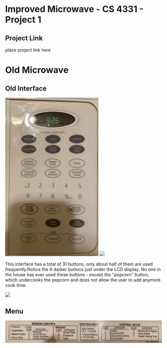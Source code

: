 # Improved Microwave - CS 4331 - Project 1
## Project Link
place project link here

# Old Microwave

## Old Interface
<img src="Interface_Cropped.jpg" width="300">

<img src="NormalUseGif.gif" width="600">

This interface has a total of 31 buttons, only about half of them are used frequently.Notice the 6 darker buttons just under the LCD display. No one in the house has ever used these buttons - except the "popcorn" button, which undercooks the popcorn and does not allow the user to add anymore cook time. 

<img src="PopcornGif.gif" width="600">

## Menu
![Menu](Menu_Cropped.jpg)

